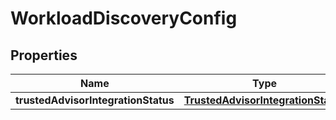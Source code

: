 

# WorkloadDiscoveryConfig


## Properties

| Name | Type | Description | Notes |
|------------ | ------------- | ------------- | -------------|
|**trustedAdvisorIntegrationStatus** | [**TrustedAdvisorIntegrationStatus**](TrustedAdvisorIntegrationStatus.md) |  |  [optional] |



